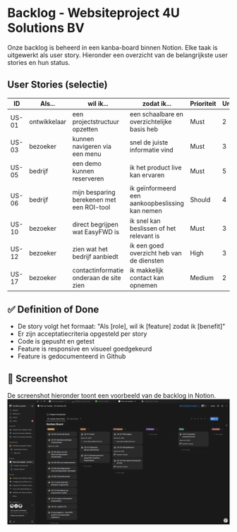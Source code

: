 # Backlog - Websiteproject 4U Solutions BV

Onze backlog is beheerd in een kanba-board binnen Notion. Elke taak is uitgewerkt als user story.
Hieronder een overzicht van de belangrijkste user stories en hun status.

## User Stories (selectie)

| ID     | Als...          | wil ik...                                         | zodat ik...                                     | Prioriteit | Uren |
|--------|------------------|--------------------------------------------------|------------------------------------------------|------------|------|
| US-01  | ontwikkelaar     | een projectstructuur opzetten                    | een schaalbare en overzichtelijke basis heb     | Must       | 2    |
| US-03  | bezoeker         | kunnen navigeren via een menu                   | snel de juiste informatie vind                  | Must       | 3    |
| US-05  | bedrijf          | een demo kunnen reserveren                      | ik het product live kan ervaren                 | Must       | 5    |
| US-06  | bedrijf          | mijn besparing berekenen met een ROI-tool       | ik geïnformeerd een aankoopbeslissing kan nemen | Should     | 4    |
| US-10  | bezoeker         | direct begrijpen wat EasyFWD is                 | ik snel kan beslissen of het relevant is        | Must       | 3    |
| US-12  | bezoeker         | zien wat het bedrijf aanbiedt                   | ik een goed overzicht heb van de diensten       | High       | 3    |
| US-17  | bezoeker         | contactinformatie onderaan de site zien         | ik makkelijk contact kan opnemen                | Medium     | 2    |

## ✅ Definition of Done

- De story volgt het formaat: "Als [role], wil ik [feature] zodat ik [benefit]"
- Er zijn acceptatiecriteria opgesteld per story
- Code is gepusht en getest
- Feature is responsive en visueel goedgekeurd
- Feature is gedocumenteerd in Github

## 📎 Screenshot
De screenshot hieronder toont een voorbeeld van de backlog in Notion.
![Notion Kanban Board](../bronnen/Screenshots/backlog.png)